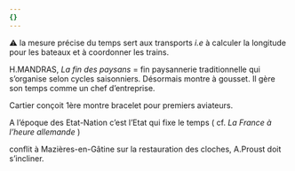 ```yaml
---
{}
---
```

⚠ la mesure précise du temps sert aux transports *i.e* à calculer la longitude pour les bateaux et à coordonner les trains. 

H.MANDRAS, *La fin des paysans* = fin paysannerie traditionnelle qui s’organise selon cycles saisonniers. Désormais montre à gousset. Il gère son temps comme un chef d’entreprise. 

Cartier conçoit 1ère montre bracelet pour premiers aviateurs. 

A l’époque des Etat-Nation c’est l’Etat qui fixe le temps ( cf. *La France à l’heure allemande* )


conflit à Mazières-en-Gâtine sur la restauration des cloches, A.Proust doit s’incliner. 

